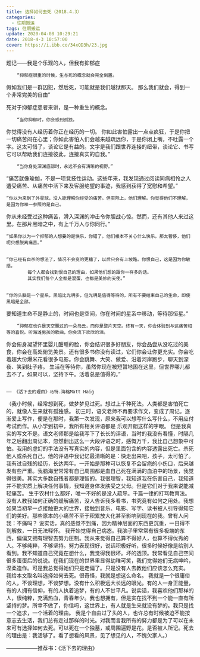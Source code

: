 ```yaml
---
title: 选择如何去死（2018.4.3）
categories:
  - 往期搬运
tags: 往期搬运
update: 2020-04-08 10:29:21
date: 2018-4-3 10:57:00
cover: https://i.ibb.co/34xQD3h/23.jpg
---
```


题记——我是个乐观的人，但我有抑郁症

        “抑郁症很重的时候，生与死的概念就会完全倒置。
假如我们是一群囚犯，然后死，可能就是我们越狱那天。
那么我们就会，得到一个非常完美的自由”

死对于抑郁症患者来讲，是一种重生的概念。

        “当你抑郁时，你会感到孤独。
你觉得没有人经历着你正在经历的一切。
     你如此害怕露出一点点疯狂，于是你把一切痛苦闷在心里；你如此害怕人们会越来越疏远你，于是你闭上嘴，不吐露一个字。这太可惜了，谈论它是有益的。文字是我们跟世界连接的纽带，谈论它、书写它可以帮助我们连接彼此，连接真实的自我。” 


        “当你身处深渊底部时，永远不会有清晰的视野。”
“痛苦就像瑜伽，不是一项竞技性运动。这些年来，我发现通过阅读同病相怜之人遭受痛苦、从痛苦中活下来及客服绝望的事迹，我感到获得了宽慰和希望。”


    “你以为来到了外星球，没人能理解你经受的痛苦。但实际上，他们理解。你觉得他们不理解，是因为你唯一参照的是自己。
你从未经受过这种痛苦，滑入深渊的冲击令你胆战心惊。然而，还有其他人来过这里。在那片黑暗之中，有上千万人与你同行。”


    “如果你以为一个抑郁的人想要的是快乐，你错了。他们根本不关心什么快乐。那太奢侈，他们呢只想脱离痛苦。”


    “你已经有自杀的想法了，情况不会变的更糟了，以后只会有上坡路。你恨自己，这是因为你敏感。
            每个人都会找到恨自己的理由，如果他们想的跟你一样多的话。
            其实我们每个人全都是混蛋，也都是美妙的天使。”


    “你的头脑是一个星系，黑暗比光明多，但光明是值得等待的，所有不要结束自己的生命，即使黑暗是全部。
要知道生命不是静止的，时间也是空间，你在时间的星系中移动，等待那恒星。”

        “抑郁症也许是天空飘过的一朵乌云，而你是整片天空。终有一天，你会体验到与这痛苦相等的喜悦。听海滩男孩的歌曲，你会流下欢欣的泪。
你会俯身凝望怀里婴儿酣睡的脸，你会结识很多好朋友，你会品尝从没吃过的美食，你会在高处俯览美景。还有很多书你没有读过，它们你会让你更充实。你会吃着超大份爆米花看很多电影。你会跳舞、大笑、做爱、沿着河岸跑步，聊天到深夜、笑到肚子疼。
    生活在等待你，虽然你现在被短暂地困在这里，但世界哪儿都去不了。如果可以，坚持下午。活着总是值得的。”

                                                                                                                                                          —— 《活下去的理由》马特.海格Matt Haig

（我小时候，经常想到死，做梦梦见过死。想过上千种死法。人类都是害怕死亡的，就像人生来就有孤独感。
        初三时，语文老师不再要求作文，变成了周记。逐渐爱上写作，便是在那时，我第一次发现，原来我可以想写什么写什么，不用应付考试而作。从小学到初中，我所有相关评语都是 乐观开朗这样的字眼。 但是我真实的写文不是。语文老师那是给我写下了长长的评语，当时的我没有看懂，时隔几年之后翻出周记本，忽然翻出这么一大段评语之时，感慨万千，我比自己想象中可怕。我用的虚幻的手法没有写真实的内容，但是里面包含的内容透露出死亡。杀死他人或杀死自己。他的评语中我记忆最清晰的是：快走出来吧，孩子，太可怕了。
        我有过自残的经历，长达两年。一开始是那种可以恢复不会留疤的小伤口，后来越发有些严重。我脑海里常常有自己周围都是血自己死在满满的血泊中的场景，我觉得很美。其实大多数自残者都是理智的。我很理智，我知道我在伤害自己，我知道并不能实质上解决任何事情，我知道身体发肤受之父母。但是它们对于我来说能减轻痛苦。
        生于农村什么都好，唯一不好的是没人疏导。千篇一律的打骂教育法。没有人教我如何正确的缓解痛苦，没人告诉我多看书，书究竟有如何之用处。我想如果当初早一点接触更大的世界，接触到音乐、电影、写字、读书被人引导得知它们的美好。那些原本的小痛苦不至于积累放大化甚至影响到现在的我。曾有人问我：不痛吗？   说实话，真的感觉不到痛，因为精神层面的东西更沉重，一日得不到解救，一日无法释怀。
        我开始觉得自己病态。我脑子里常常有很多极端的东西，偏偏又拥有理智去努力压制。我从来觉得自己算不得好人，也算不得优秀的人。不够纯粹，不够坚持。努力表现很好，说话积极好听，很多时候好像是给别人看到。我不知道自己究竟在想什么，我觉得我很坏。坏的透顶。我常看见自己空间很多蛋蛋后的说说。在我们现在的世界里显得幼稚可笑，我们觉得她们无病呻吟，涅柔造作。可是我总觉得她们只是走偏了。只是没有人去教他们应该怎么充实。
        我给本文取名叫选择如何去死。很奇怪，我就是想这么命名。
        我就是一个很庸俗的人，不谈理想，不谈梦想。没有什么积极远大长远的眼光。有的人一身正能量，有的人拥有信仰，有的人执着追梦，有的人不甘平凡。说实话，我喜欢他们那样的人，很纯粹，充满热血，青春年少。我也想拥有，但是实在找不到一个能一直有所坚持的梦。所幸不做了，你信吗，这世界上，有人就是生来就没有梦的。我只是找一个追求，一个活着的理由。
        我是个自由过了头的人，也许总有时候被迫不能按意志去生活，我们总有走过那样的时光。对我而言我所有的努力都是为了可以在未来可有选择如何去死。可以死在一个独墓，或周围遍野是花。是否被人所记。死去的理由是：我活够了。看了想看的风景，见了想见的人，不愧欠家人。）

——————推荐书：《活下去的理由》
